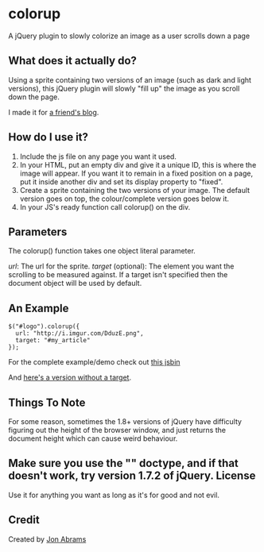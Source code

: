 colorup
=======

A jQuery plugin to slowly colorize an image as a user scrolls down a page

What does it actually do?
---

Using a sprite containing two versions of an image (such as dark and light versions), this jQuery plugin will slowly "fill up" the image as you scroll down the page.

I made it for [a friend's blog](http://jure-stern.si/en/blog.html).

How do I use it?
---

1. Include the js file on any page you want it used.
1. In your HTML, put an empty div and give it a unique ID, this is where the image will appear. If you want it to remain in a fixed position on a page, put it inside another div and set its display property to "fixed".
1. Create a sprite containing the two versions of your image. The default version goes on top, the colour/complete version goes below it.
1. In your JS's ready function call colorup() on the div.

Parameters
---

The colorup() function takes one object literal parameter.

*url*: The url for the sprite.
*target* (optional): The element you want the scrolling to be measured against. If a target isn't specified then the document object will be used by default.

An Example
---

    $("#logo").colorup({
      url: "http://i.imgur.com/DduzE.png",
      target: "#my_article"
    });
For the complete example/demo check out [this jsbin](http://jsbin.com/ahoner/25/edit)

And [here's a version without a target](http://jsbin.com/ahoner/27/edit).

Things To Note
---

For some reason, sometimes the 1.8+ versions of jQuery have difficulty figuring out the height of the browser window, and just returns the document height which can cause weird behaviour.

Make sure you use the "<!DOCTYPE html>" doctype, and if that doesn't work, try version 1.7.2 of jQuery.
License
---

Use it for anything you want as long as it's for good and not evil.

Credit
---

Created by [Jon Abrams](http://twitter.com/JonathanAbrams)